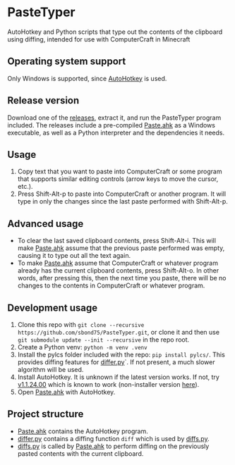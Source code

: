 # PasteTyper
AutoHotkey and Python scripts that type out the contents of the clipboard using diffing, intended for use with ComputerCraft in Minecraft

## Operating system support
Only Windows is supported, since [AutoHotkey](https://www.autohotkey.com/) is used.

## Release version
Download one of the [releases](https://github.com/sbond75/PasteTyper/releases), extract it, and run the PasteTyper program included.
The releases include a pre-compiled [Paste.ahk](Paste.ahk) as a Windows executable, as well as a Python interpreter and the dependencies it needs.

## Usage
1. Copy text that you want to paste into ComputerCraft or some program that supports similar editing controls (arrow keys to move the cursor, etc.).
2. Press Shift-Alt-p to paste into ComputerCraft or another program. It will type in only the changes since the last paste performed with Shift-Alt-p.

## Advanced usage
- To clear the last saved clipboard contents, press Shift-Alt-i. This will make [Paste.ahk](Paste.ahk) assume that the previous paste performed was empty, causing it to type out all the text again.
- To make [Paste.ahk](Paste.ahk) assume that ComputerCraft or whatever program already has the current clipboard contents, press Shift-Alt-o. In other words, after pressing this, then the next time you paste, there will be no changes to the contents in ComputerCraft or whatever program.

## Development usage
1. Clone this repo with `git clone --recursive https://github.com/sbond75/PasteTyper.git`, or clone it and then use `git submodule update --init --recursive` in the repo root.
2. Create a Python venv: `python -m venv .venv`
3. Install the pylcs folder included with the repo: `pip install pylcs/`. This provides diffing features for [differ.py](differ.py)`. If not present, a much slower algorithm will be used.
4. Install AutoHotkey. It is unknown if the latest version works. If not, try [v1.1.24.00](https://www.autohotkey.com/download/1.1/AutoHotkey112400_Install.exe) which is known to work (non-installer version [here](https://www.autohotkey.com/download/1.1/AutoHotkey112400_x64.zip)).
5. Open [Paste.ahk](Paste.ahk) with AutoHotkey.

## Project structure
- [Paste.ahk](Paste.ahk) contains the AutoHotkey program.
- [differ.py](differ.py) contains a diffing function `diff` which is used by [diffs.py](diffs.py).
- [diffs.py](diffs.py) is called by [Paste.ahk](Paste.ahk) to perform diffing on the previously pasted contents with the current clipboard.
